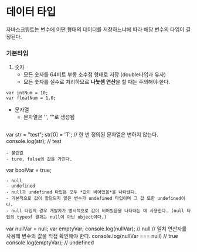 # 데이터 타입
자바스크립트는 변수에 어떤 형태의 데이터를 저장하느냐에 따라 해당 변수의 타입이 결정된다.
### 기본타입
1. 숫자
   - 모든 숫자를 64비트 부동 소수점 형태로 저장 (double타입과 유사)
   - 모든 숫자를 실수로 처리하므로 **나눗셈 연산**을 할 때는 주의해야 한다.
  ```
 var intNum = 10;
 var floatNum = 1.0;
  ```
- 문자열
  - 문자열은 '', ""로 생성됨
  ```
 var str = "test";
 str[0] = 'T';
 // 한 번 정의된 문자열은 변하지 않는다.
 console.log(str); // test
  ```
- 불린값
  - ture, false의 값을 가진다.
  ```
 var boolVar = true;
  ```
- null
- undefined
  - null과 undefined 타입은 모두 *값이 비어있음*을 나타낸다.
  - 기본적으로 값이 할당되지 않은 변수가 undefined 타입이며 그 값 또한 undefined이다.
  - null 타입의 경우 개발자가 명시적으로 값이 비어있음을 나타내는 데 사용한다. (null 타입의 typeof 결과는 null이 아닌 object이다.)
  ```
 var nullVar = null;
 var emptyVar;
 console.log(nullVar); // null
 // 일치 연산자를 사용해 변수의 값을 직접 확인해야 한다.
 console.log(nullVar === null) // true
 console.log(emptyVar); // undefined
  ```
